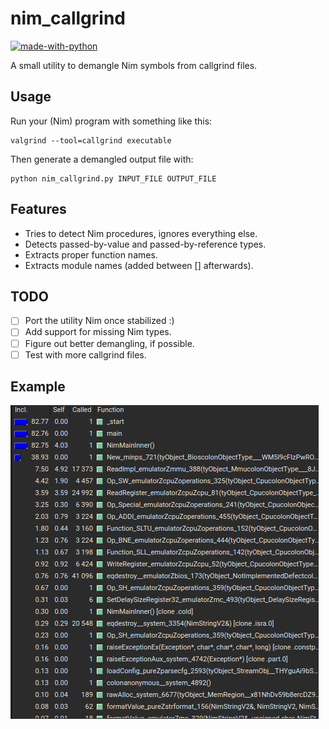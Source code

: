 # nim_callgrind

[![made-with-python](https://img.shields.io/badge/Made%20with-Python-ffc200.svg)](https://python.org/)

A small utility to demangle Nim symbols from callgrind files.

## Usage

Run your (Nim) program with something like this:

    valgrind --tool=callgrind executable

Then generate a demangled output file with:

    python nim_callgrind.py INPUT_FILE OUTPUT_FILE

## Features

- Tries to detect Nim procedures, ignores everything else.
- Detects passed-by-value and passed-by-reference types.
- Extracts proper function names.
- Extracts module names (added between [] afterwards).

## TODO

- [ ] Port the utility Nim once stabilized :)
- [ ] Add support for missing Nim types.
- [ ] Figure out better demangling, if possible.
- [ ] Test with more callgrind files.

## Example

[![example-output-gif](media/example.gif)](https://python.org/)
